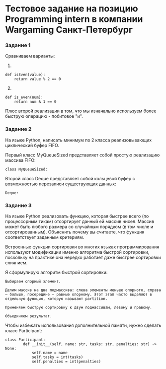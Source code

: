 # Тестовое задание на позицию Programming intern в компании Wargaming Санкт-Петербург

### Задание 1
Сравниваем варианты:

1.
```
def isEven(value): 
    return value % 2 == 0
```

2.
```
def is_even(num):
    return num & 1 == 0
```

Плюс второй реализации в том, что мы изначально используем более быструю операцию - побитовое "и".

### Задание 2
На языке Python, написать минимум по 2 класса реализовывающих циклический буфер FIFO.

Первый класс MyQueueSized представляет собой простую реализацию массива FIFO:
```
class MyQueueSized:
```

Второй класс Deque представляет собой кольцевой буфер с возможностью перезаписи существующих данных:
```
Deque:
```

### Задание 3

На языке Python реализовать функцию, которая быстрее всего (по процессорным тикам) отсортирует данный ей массив чисел. Массив может быть любого размера со случайным порядком (в том числе и отсортированным). Объяснить почему вы считаете, что функция соответствует заданным критериям.

Встроенные функции сортировки во многих языках программирования используют модификации именно алгоритма быстрой сортировки, поскольку на практике она нередко работает даже быстрее сортировки слиянием.

Я сформулирую алгоритм быстрой сортировки:

```
Выбираем опорный элемент.
```

```
Делим массив на два подмассива: слева элементы меньше опорного, справа — больше, посередине — равные опорному. Этот этап часто выделяют в отдельную функцию, которую называют partition.
```

```
Применяем быструю сортировку к двум подмассивам, левому и правому.
```

```
Объединяем результат.
```

Чтобы избежать использования дополнительной памяти, нужно сделать класс Participant:

```
class Participant:
        def __init__(self, name: str, tasks: str, penalties: str) -> None:
            self.name = name
            self.tasks = int(tasks)
            self.penalties = int(penalties)
```
